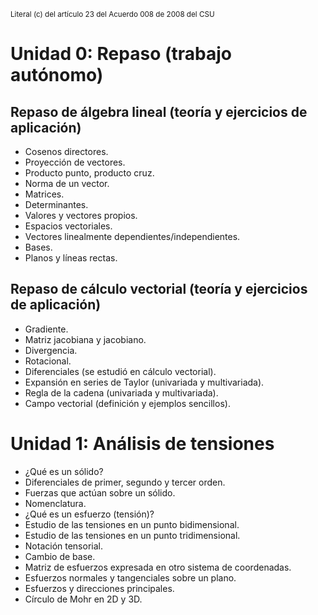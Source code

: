 <sub>Literal (c) del artículo 23 del Acuerdo 008 de 2008 del CSU</sub>

# Unidad 0: Repaso (trabajo autónomo)
## Repaso de álgebra lineal (teoría y ejercicios de aplicación)
- Cosenos directores.
- Proyección de vectores.
- Producto punto, producto cruz.
- Norma de un vector.
- Matrices.
- Determinantes.
- Valores y vectores propios.
- Espacios vectoriales.
- Vectores linealmente dependientes/independientes.
- Bases.
- Planos y líneas rectas.


## Repaso de cálculo vectorial (teoría y ejercicios de aplicación)
- Gradiente.
- Matriz jacobiana y jacobiano.
- Divergencia.
- Rotacional.
- Diferenciales (se estudió en cálculo vectorial).
- Expansión en series de Taylor (univariada y multivariada).
- Regla de la cadena (univariada y multivariada).
- Campo vectorial (definición y ejemplos sencillos).

# Unidad 1: Análisis de tensiones
- ¿Qué es un sólido?
- Diferenciales de primer, segundo y tercer orden. 
- Fuerzas que actúan sobre un sólido.
- Nomenclatura.
- ¿Qué es un esfuerzo (tensión)?
- Estudio de las tensiones en un punto bidimensional.
- Estudio de las tensiones en un punto tridimensional. 
- Notación tensorial.
- Cambio de base.
- Matriz de esfuerzos expresada en otro sistema de coordenadas.
- Esfuerzos normales y tangenciales sobre un plano.
- Esfuerzos y direcciones principales.
- Círculo de Mohr en 2D y 3D.
